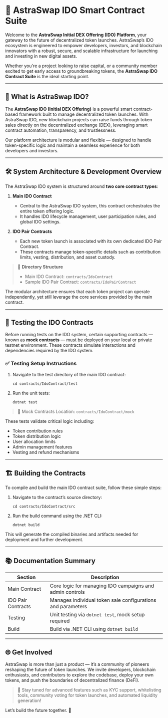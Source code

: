 ﻿# 🌟 **AstraSwap IDO Smart Contract Suite**  

Welcome to the **AstraSwap Initial DEX Offering (IDO) Platform**, your gateway to the future of decentralized token launches. AstraSwap’s IDO ecosystem is engineered to empower developers, investors, and blockchain innovators with a robust, secure, and scalable infrastructure for launching and investing in new digital assets.  

Whether you're a project looking to raise capital, or a community member excited to get early access to groundbreaking tokens, the **AstraSwap IDO Contract Suite** is the ideal starting point.

---

## 🚀 What is AstraSwap IDO?

The **AstraSwap IDO (Initial DEX Offering)** is a powerful smart contract-based framework built to manage decentralized token launches. With AstraSwap IDO, new blockchain projects can raise funds through token sales directly on the decentralized exchange (DEX), leveraging smart contract automation, transparency, and trustlessness.  

Our platform architecture is modular and flexible — designed to handle token-specific logic and maintain a seamless experience for both developers and investors.

---

## 🛠️ System Architecture & Development Overview

The AstraSwap IDO system is structured around **two core contract types**:

1. **Main IDO Contract**  
   - Central to the AstraSwap IDO system, this contract orchestrates the entire token offering logic.  
   - It handles IDO lifecycle management, user participation rules, and global IDO settings.

2. **IDO Pair Contracts**  
   - Each new token launch is associated with its own dedicated IDO Pair Contract.  
   - These contracts manage token-specific details such as contribution limits, vesting, distribution, and asset custody.

> 📁 **Directory Structure**  
> - Main IDO Contract: `contracts/IdoContract`  
> - Sample IDO Pair Contract: `contracts/IdoPairContract`  

The modular architecture ensures that each token project can operate independently, yet still leverage the core services provided by the main contract.

---

## 🧪 Testing the IDO Contracts

Before running tests on the IDO system, certain supporting contracts — known as **mock contracts** — must be deployed on your local or private testnet environment. These contracts simulate interactions and dependencies required by the IDO system.

### ✅ Testing Setup Instructions

1. Navigate to the test directory of the main IDO contract:  
   ```
   cd contracts/IdoContract/test
   ```

2. Run the unit tests:  
   ```
   dotnet test
   ```

> 🔎 Mock Contracts Location: `contracts/IdoContract/mock`

These tests validate critical logic including:
- Token contribution rules
- Token distribution logic
- User allocation limits
- Admin management features
- Vesting and refund mechanisms

---

## 🏗️ Building the Contracts

To compile and build the main IDO contract suite, follow these simple steps:

1. Navigate to the contract’s source directory:  
   ```
   cd contracts/IdoContract/src
   ```

2. Run the build command using the .NET CLI:  
   ```
   dotnet build
   ```

This will generate the compiled binaries and artifacts needed for deployment and further development.

---

## 📚 Documentation Summary

| Section            | Description                                                  |
|--------------------|--------------------------------------------------------------|
| Main Contract      | Core logic for managing IDO campaigns and admin controls     |
| IDO Pair Contracts | Manages individual token sale configurations and parameters  |
| Testing            | Unit testing via `dotnet test`, mock setup required          |
| Build              | Build via .NET CLI using `dotnet build`                      |

---

## 🌐 Get Involved

AstraSwap is more than just a product — it’s a community of pioneers reshaping the future of token launches. We invite developers, blockchain enthusiasts, and contributors to explore the codebase, deploy your own tokens, and push the boundaries of decentralized finance (DeFi).

> 🔧 Stay tuned for advanced features such as KYC support, whitelisting tools, community voting for token launches, and automated liquidity generation!

Let’s build the future together. 🚀